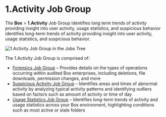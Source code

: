 # 1.Activity Job Group

The **Box** > **1.Activity** Job Group identifies long term trends of activity providing insight
into user activity, usage statistics, and suspicious behavior identifies long-term trends of
activity providing insight into user activity, usage statistics, and suspicious behavior.

![1.Activity Job Group in the Jobs Tree](/img/versioned_docs/accessanalyzer_11.6/accessanalyzer/admin/hostmanagement/jobstree.webp)

The 1.Activity Job Group is comprised of:

- [Forensics Job Group](/docs/accessanalyzer/11.6/accessanalyzer/solutions/box/activity/forensics/overview.md)
  – Provides details on the types of operations occurring within audited Box enterprises, including
  deletions, file downloads, permission changes, and more
- [Suspicious Activity Job Group](/docs/accessanalyzer/11.6/accessanalyzer/solutions/box/activity/suspiciousactivity/overview.md)
  – Identifies areas and times of abnormal activity by analyzing typical activity patterns and
  identifying outliers based on factors such as amount of activity or time of day
- [Usage Statistics Job Group](/docs/accessanalyzer/11.6/accessanalyzer/solutions/box/activity/usagestatistics/overview.md)
  – Identifies long-term trends of activity and usage statistics across your Box environment,
  highlighting conditions such as most active or stale folders
